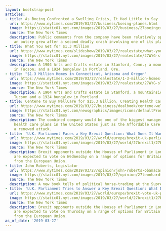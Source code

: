 ```yaml
---
layout: bootstrap-post
articles:
- title: As Boeing Confronted a Swelling Crisis, It Had Little to Say
  url: https://www.nytimes.com/2019/03/27/business/boeing-planes.html
  image: https://static01.nyt.com/images/2019/03/27/business/27boeingcrisis-4/27boeingcrisis-4-facebookJumbo.jpg
  source: The New York Times
  description: Public comments from the company have been relatively sparse while
    an outcry grew after a second deadly crash involving one of its planes.
- title: What You Get for $1.3 Million
  url: https://www.nytimes.com/slideshow/2019/03/27/realestate/what-you-get-for-1-3-million.html
  image: https://static01.nyt.com/images/2019/03/27/realestate/27WYG-slide-62DI/27WYG-slide-62DI-facebookJumbo.jpg
  source: The New York Times
  description: A 1904 Arts and Crafts estate in Stamford, Conn.; a mountainside house
    in Tucson; and a 1924 bungalow in Portland, Ore.
- title: "$1.3 Million Homes in Connecticut, Arizona and Oregon"
  url: https://www.nytimes.com/2019/03/27/realestate/1-3-million-homes-in-connecticut-arizona-and-oregon.html
  image: https://static01.nyt.com/images/2019/03/27/realestate/27WYG-slide-TA6P/27WYG-slide-TA6P-facebookJumbo.jpg
  source: The New York Times
  description: A 1904 Arts and Crafts estate in Stamford, a mountainside house in
    Tucson and a 1924 bungalow in Portland.
- title: Centene to Buy WellCare for $15.3 Billion, Creating Health Care Giant
  url: https://www.nytimes.com/2019/03/27/business/dealbook/centene-wellcare-affordable-care-act.html
  image: https://static01.nyt.com/newsgraphics/images/icons/defaultPromoCrop.png
  source: The New York Times
  description: The combined company would be one of the biggest managers of government-sponsored
    health care plans in the United States just as the Affordable Care Act comes under
    a renewed attack.
- title: 'U.K. Parliament Faces a Key Brexit Question: What Does It Want?'
  url: https://www.nytimes.com/2019/03/27/world/europe/brexit-uk-parliament.html
  image: https://static01.nyt.com/images/2019/03/27/world/27brexit1/27brexit1-facebookJumbo.jpg
  source: The New York Times
  description: Brexit opponents outside the Houses of Parliament in London. Lawmakers
    are expected to vote on Wednesday on a range of options for Britain’s withdrawal
    from the European Union.
- title: John Roberts, Legislator
  url: https://www.nytimes.com/2019/03/27/opinion/john-roberts-obamacare-supreme-court.html
  image: https://static01.nyt.com/images/2019/03/27/opinion/27leonhardt-newsletter/27leonhardt-newsletter-facebookJumbo.jpg
  source: The New York Times
  description: A new book tells of political horse-trading at the Supreme Court.
- title: 'U.K. Parliament Tries to Answer a Key Brexit Question: What Does It Want?'
  url: https://www.nytimes.com/2019/03/27/world/europe/brexit-vote-uk-parliament.html
  image: https://static01.nyt.com/images/2019/03/27/world/27brexit1/27brexit1-facebookJumbo.jpg
  source: The New York Times
  description: Brexit opponents outside the Houses of Parliament in London. Lawmakers
    are expected to vote on Thursday on a range of options for Britain’s withdrawal
    from the European Union.
as_of_date: '2019-03-27'
---
```


